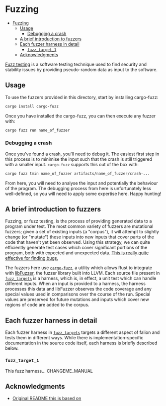 # Fuzzing

<!--toc:start-->
- [Fuzzing](#fuzzing)
  - [Usage](#usage)
    - [Debugging a crash](#debugging-a-crash)
  - [A brief introduction to fuzzers](#a-brief-introduction-to-fuzzers)
  - [Each fuzzer harness in detail](#each-fuzzer-harness-in-detail)
    - [`fuzz_target_1`](#fuzztarget1)
  - [Acknowledgments](#acknowledgments)
<!--toc:end-->

[Fuzz testing](https://en.wikipedia.org/wiki/Fuzzing) is a software testing
technique used to find security and stability issues by providing pseudo-random
data as input to the software.

## Usage

To use the fuzzers provided in this directory, start by installing cargo-fuzz:

```bash
cargo install cargo-fuzz
```

Once you have installed the cargo-fuzz, you can then execute any fuzzer with:

```bash
cargo fuzz run name_of_fuzzer
```

### Debugging a crash

Once you've found a crash, you'll need to debug it. The easiest first step in
this process is to minimise the input such that the crash is still triggered
with a smaller input. `cargo-fuzz` supports this out of the box with:

```bash
cargo fuzz tmin name_of_fuzzer artifacts/name_of_fuzzer/crash-...
```

From here, you will need to analyse the input and potentially the behaviour of
the program. The debugging process from here is unfortunately less well-defined,
so you will need to apply some expertise here. Happy hunting!

## A brief introduction to fuzzers

Fuzzing, or fuzz testing, is the process of providing generated data to a
program under test. The most common variety of fuzzers are mutational fuzzers;
given a set of existing inputs (a "corpus"), it will attempt to slightly change
(or "mutate") these inputs into new inputs that cover parts of the code that
haven't yet been observed. Using this strategy, we can quite efficiently
generate test cases which cover significant portions of the program, both with
expected and unexpected data.
[This is really quite effective for finding bugs.](https://github.com/rust-fuzz/trophy-case)

The fuzzers here use [`cargo-fuzz`](https://github.com/rust-fuzz/cargo-fuzz), a
utility which allows Rust to integrate with
[libFuzzer](https://llvm.org/docs/LibFuzzer.html), the fuzzer library built into
LLVM. Each source file present in [`fuzz_targets`](fuzz_targets) is a harness,
which is, in effect, a unit test which can handle different inputs. When an
input is provided to a harness, the harness processes this data and libFuzzer
observes the code coverage and any special values used in comparisons over the
course of the run. Special values are preserved for future mutations and inputs
which cover new regions of code are added to the corpus.

## Each fuzzer harness in detail

Each fuzzer harness in [`fuzz_targets`](fuzz_targets) targets a different aspect
of falion and tests them in different ways. While there is
implementation-specific documentation in the source code itself, each harness is
briefly described below.

### `fuzz_target_1`

This fuzz harness... CHANGEME_MANUAL

## Acknowledgments

- [Original README this is based on](https://github.com/astral-sh/ruff/blob/main/fuzz/README.md)
